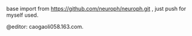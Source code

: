 base import from  https://github.com/neuroph/neuroph.git ,
just push for myself used.

@editor: caogaoli058.163.com.